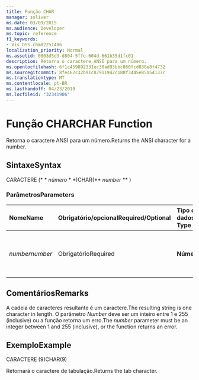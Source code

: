 ```yaml
---
title: Função CHAR
manager: soliver
ms.date: 03/09/2015
ms.audience: Developer
ms.topic: reference
f1_keywords:
- Vis_DSS.chm82251406
localization_priority: Normal
ms.assetid: 0803d5d3-d804-5ffe-604d-661b35d1fc01
description: Retorna o caractere ANSI para um número.
ms.openlocfilehash: 6f1c459892331ec30ad93bbc860fcd038e8f4732
ms.sourcegitcommit: 8fe462c32b91c87911942c188f3445e85a54137c
ms.translationtype: MT
ms.contentlocale: pt-BR
ms.lasthandoff: 04/23/2019
ms.locfileid: "32341906"
---
```

# <a name="char-function"></a><span data-ttu-id="2567d-103">Função CHAR</span><span class="sxs-lookup"><span data-stu-id="2567d-103">CHAR Function</span></span>

<span data-ttu-id="2567d-104">Retorna o caractere ANSI para um número.</span><span class="sxs-lookup"><span data-stu-id="2567d-104">Returns the ANSI character for a number.</span></span>
  
## <a name="syntax"></a><span data-ttu-id="2567d-105">Sintaxe</span><span class="sxs-lookup"><span data-stu-id="2567d-105">Syntax</span></span>

<span data-ttu-id="2567d-106">CARACTERE (\* \* *número* \* \*)</span><span class="sxs-lookup"><span data-stu-id="2567d-106">CHAR(\*\* *number* \*\* )</span></span> 
  
### <a name="parameters"></a><span data-ttu-id="2567d-107">Parâmetros</span><span class="sxs-lookup"><span data-stu-id="2567d-107">Parameters</span></span>

|<span data-ttu-id="2567d-108">**Nome**</span><span class="sxs-lookup"><span data-stu-id="2567d-108">**Name**</span></span>|<span data-ttu-id="2567d-109">**Obrigatório/opcional**</span><span class="sxs-lookup"><span data-stu-id="2567d-109">**Required/Optional**</span></span>|<span data-ttu-id="2567d-110">**Tipo de dados**</span><span class="sxs-lookup"><span data-stu-id="2567d-110">**Data Type**</span></span>|<span data-ttu-id="2567d-111">**Descrição**</span><span class="sxs-lookup"><span data-stu-id="2567d-111">**Description**</span></span>|
|:-----|:-----|:-----|:-----|
| <span data-ttu-id="2567d-112">_number_</span><span class="sxs-lookup"><span data-stu-id="2567d-112">_number_</span></span> <br/> |<span data-ttu-id="2567d-113">Obrigatório</span><span class="sxs-lookup"><span data-stu-id="2567d-113">Required</span></span>  <br/> |<span data-ttu-id="2567d-114">**Número**</span><span class="sxs-lookup"><span data-stu-id="2567d-114">**Number**</span></span> <br/> |<span data-ttu-id="2567d-115">O número cujo caractere ANSI você deseja obter.</span><span class="sxs-lookup"><span data-stu-id="2567d-115">The number whose ANSI character you want to get.</span></span>  <br/> |
   
## <a name="remarks"></a><span data-ttu-id="2567d-116">Comentários</span><span class="sxs-lookup"><span data-stu-id="2567d-116">Remarks</span></span>

<span data-ttu-id="2567d-117">A cadeia de caracteres resultante é um caractere.</span><span class="sxs-lookup"><span data-stu-id="2567d-117">The resulting string is one character in length.</span></span> <span data-ttu-id="2567d-118">O parâmetro _Number_ deve ser um inteiro entre 1 e 255 (inclusive) ou a função retorna um erro.</span><span class="sxs-lookup"><span data-stu-id="2567d-118">The  _number_ parameter must be an integer between 1 and 255 (inclusive), or the function returns an error.</span></span> 
  
## <a name="example"></a><span data-ttu-id="2567d-119">Exemplo</span><span class="sxs-lookup"><span data-stu-id="2567d-119">Example</span></span>

<span data-ttu-id="2567d-120">CARACTERE (9)</span><span class="sxs-lookup"><span data-stu-id="2567d-120">CHAR(9)</span></span> 
  
<span data-ttu-id="2567d-121">Retornará o caractere de tabulação.</span><span class="sxs-lookup"><span data-stu-id="2567d-121">Returns the tab character.</span></span> 
  

